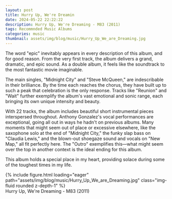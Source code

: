 ```yaml
---
layout: post
title: Hurry Up, We're Dreamin
date: 2024-05-22 22:22:22
description: Hurry Up, We're Dreaming - M83 (2011)
tags: Recommnded Music Albums
categories: music
thumbnail: assets/img/blog/music/Hurry_Up_We_are_Dreaming.jpg
---
```


The word "epic" inevitably appears in every description of this album, and for good reason. From the very first track, the album delivers a grand, dramatic, and epic sound. As a double album, it feels like the soundtrack to the most fantastic movie imaginable.

The main singles, "Midnight City" and "Steve McQueen," are indescribable in their brilliance. By the time each reaches the chorus, they have built up to such a peak that celebration is the only response. Tracks like "Reunion" and "Wait" further exemplify the album's vast emotional and sonic range, each bringing its own unique intensity and beauty.

With 22 tracks, the album includes beautiful short instrumental pieces interspersed throughout. Anthony Gonzalez's vocal performances are exceptional, going all out in ways he hadn't on previous albums. Many moments that might seem out of place or excessive elsewhere, like the saxophone solo at the end of "Midnight City," the funky slap bass on "Claudia Lewis," and the blown-out shoegaze sound and vocals on "New Map," all fit perfectly here. The "Outro" exemplifies this—what might seem over the top in another context is the ideal ending for this album.

This album holds a special place in my heart, providing solace during some of the toughest times in my life. 

<div class="row justify-content-sm-center">
        <div class="col-md-5 mt-4">
            {% include figure.html loading="eager" path="assets/img/blog/music/Hurry_Up_We_are_Dreaming.jpg"  class="img-fluid rounded z-depth-1" %}
            <div class="caption">
                Hurry Up, We're Dreaming - M83 (2011)
            </div>
        </div> 
</div>